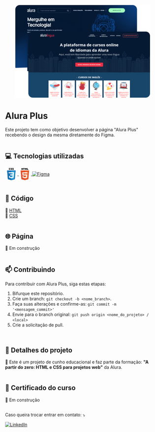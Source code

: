 <div align="center">
<img height=300 src="https://raw.githubusercontent.com/adrianycmc/alura-Plus/a56e0d6f0a4a7128043d33b62abb057e937bbda1/img/Telas.png" height=120px>
</div>

# Alura Plus
Este projeto tem como objetivo desenvolver a página "Alura Plus" recebendo o design da mesma diretamente do Figma.
<br>
<br>

## 💻 Tecnologias utilizadas
<a href="https://www.w3schools.com/css/" target="blank">
<img align="center" src="https://raw.githubusercontent.com/devicons/devicon/master/icons/css3/css3-original-wordmark.svg" alt="Css3" height="40" width="40">
</a>
<a href="https://www.w3.org/html/" target="blank">
<img align="center" src="https://raw.githubusercontent.com/devicons/devicon/master/icons/html5/html5-original-wordmark.svg" alt="Html5" height="40" width="40">
</a>
<a href="https://www.figma.com/" target="blank">
<img align="center" src="https://www.vectorlogo.zone/logos/figma/figma-icon.svg" alt="Figma" height="40" width="40">
</a>
<br>
<br>

## 💾 Código
📂 [HTML](https://github.com/adrianycmc/alura-Plus/blob/main/index.html)
<br>
📂 [CSS](https://github.com/adrianycmc/alura-Plus/blob/main/style.css)
<br>
<br>

## 🌐 Página
🚧 Em construção
<br>
<br>

## 📫 Contribuindo 

Para contribuir com Alura Plus, siga estas etapas:

1. Bifurque este repositório.
2. Crie um branch: `git checkout -b <nome_branch>`.
3. Faça suas alterações e confirme-as: `git commit -m '<mensagem_commit>'`
4. Envie para o branch original: `git push origin <nome_do_projeto> / <local>`
5. Crie a solicitação de pull.
<br>

## 🔎 Detalhes do projeto

📌 Este é um projeto de cunho educacional e faz parte da formação: **"A partir do zero: HTML e CSS para projetos web"** da Alura.
<br>
<br>

## 📜 Certificado do curso
🚧 Em construção
<br>
<br>

<p align="left">
  Caso queira trocar entrar em contato: ⤵️
</p>

<p align="left">

  
[![LinkedIn](https://img.shields.io/badge/LinkedIn-0077B5?style=for-the-badge&logo=linkedin&logoColor=white)](https://www.linkedin.com/in/adrianycmc/)
</p>
